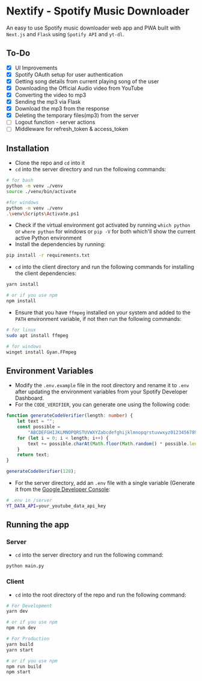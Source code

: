 # Nextify - Spotify Music Downloader 

An easy to use Spotify music downloader web app and PWA built with `Next.js` and `Flask` using `Spotify API` and `yt-dl`.

## To-Do

- [x] UI Improvements
- [x] Spotify OAuth setup for user authentication
- [x] Getting song details from current playing song of the user
- [x] Downloading the Official Audio video from YouTube
- [x] Converting the video to mp3
- [x] Sending the mp3 via Flask
- [x] Download the mp3 from the response 
- [x] Deleting the temporary files(mp3) from the server
- [ ] Logout function - server actions
- [ ] Middleware for refresh_token & access_token

## Installation

- Clone the repo and `cd` into it 
- `cd` into the server directory and run the following commands:
 
```bash
# for bash
python -m venv ./venv
source ./venv/bin/activate

#for windows
python -m venv ./venv
.\venv\Scripts\Activate.ps1
```
- Check if the virtual environment got activated by running `which python` or `where python` for windows or ``pip -V`` for both which'll show the current active Python environment
- Install the dependencies by running:

```bash
pip install -r requirements.txt
```
- `cd` into the client directory and run the following commands for installing the client dependencies:

```bash
yarn install

# or if you use npm
npm install
```
- Ensure that you have `ffmpeg` installed on your system and added to the `PATH` environment variable, if not then run the following commands:

```bash
# for linux
sudo apt install ffmpeg

# for windows
winget install Gyan.FFmpeg
```

## Environment Variables
- Modify the `.env.example` file in the root directory and rename it to `.env` after updating the environment variables from your Spotify Developer Dashboard.
- For the `CODE_VERIFIER`, you can generate one using the following code:

```ts
function generateCodeVerifier(length: number) {
	let text = "";
	const possible =
		"ABCDEFGHIJKLMNOPQRSTUVWXYZabcdefghijklmnopqrstuvwxyz0123456789";
	for (let i = 0; i < length; i++) {
		text += possible.charAt(Math.floor(Math.random() * possible.length));
	}
	return text;
}

generateCodeVerifier(128);
```

- For the server directory, add an `.env` file with a single variable (Generate it from the [Google Developer Console](https://console.developers.google.com/):
```bash
# .env in /server
YT_DATA_API=your_youtube_data_api_key
```

## Running the app

### Server
- `cd` into the server directory and run the following command:

```bash
python main.py
```

### Client
- `cd` into the root directory of the repo and run the following command:

```bash
# For Development
yarn dev 

# or if you use npm
npm run dev

# For Production
yarn build
yarn start

# or if you use npm
npm run build
npm start
```

